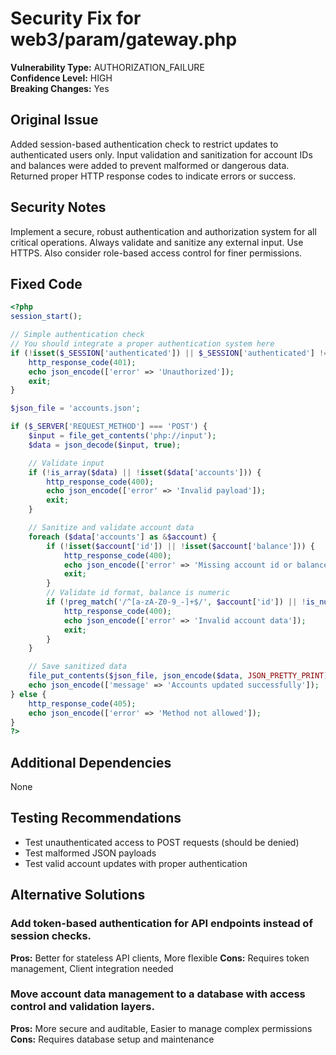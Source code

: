 # Security Fix for web3/param/gateway.php

**Vulnerability Type:** AUTHORIZATION_FAILURE  
**Confidence Level:** HIGH  
**Breaking Changes:** Yes

## Original Issue
Added session-based authentication check to restrict updates to authenticated users only. Input validation and sanitization for account IDs and balances were added to prevent malformed or dangerous data. Returned proper HTTP response codes to indicate errors or success.

## Security Notes
Implement a secure, robust authentication and authorization system for all critical operations. Always validate and sanitize any external input. Use HTTPS. Also consider role-based access control for finer permissions.

## Fixed Code
```php
<?php
session_start();

// Simple authentication check
// You should integrate a proper authentication system here
if (!isset($_SESSION['authenticated']) || $_SESSION['authenticated'] !== true) {
    http_response_code(401);
    echo json_encode(['error' => 'Unauthorized']);
    exit;
}

$json_file = 'accounts.json';

if ($_SERVER['REQUEST_METHOD'] === 'POST') {
    $input = file_get_contents('php://input');
    $data = json_decode($input, true);

    // Validate input
    if (!is_array($data) || !isset($data['accounts'])) {
        http_response_code(400);
        echo json_encode(['error' => 'Invalid payload']);
        exit;
    }

    // Sanitize and validate account data
    foreach ($data['accounts'] as &$account) {
        if (!isset($account['id']) || !isset($account['balance'])) {
            http_response_code(400);
            echo json_encode(['error' => 'Missing account id or balance']);
            exit;
        }
        // Validate id format, balance is numeric
        if (!preg_match('/^[a-zA-Z0-9_-]+$/', $account['id']) || !is_numeric($account['balance'])) {
            http_response_code(400);
            echo json_encode(['error' => 'Invalid account data']);
            exit;
        }
    }

    // Save sanitized data
    file_put_contents($json_file, json_encode($data, JSON_PRETTY_PRINT));
    echo json_encode(['message' => 'Accounts updated successfully']);
} else {
    http_response_code(405);
    echo json_encode(['error' => 'Method not allowed']);
}
?>

```

## Additional Dependencies
None

## Testing Recommendations
- Test unauthenticated access to POST requests (should be denied)
- Test malformed JSON payloads
- Test valid account updates with proper authentication

## Alternative Solutions

### Add token-based authentication for API endpoints instead of session checks.
**Pros:** Better for stateless API clients, More flexible
**Cons:** Requires token management, Client integration needed

### Move account data management to a database with access control and validation layers.
**Pros:** More secure and auditable, Easier to manage complex permissions
**Cons:** Requires database setup and maintenance

